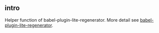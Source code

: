 ## intro

Helper function of babel-plugin-lite-regenerator. More detail see [babel-plugin-lite-regenerator](https://github.com/konicyQWQ/babel-plugin-lite-regenerator).